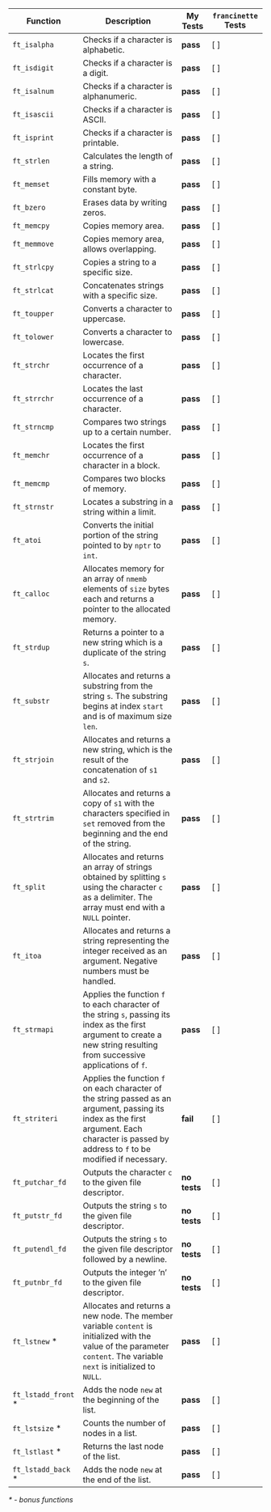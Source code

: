| Function      | Description                                                | My Tests | `francinette` Tests |
|---------------|------------------------------------------------------------|----------|---------------------|
| `ft_isalpha`  | Checks if a character is alphabetic.                       | **pass** | [ ]                 |
| `ft_isdigit`  | Checks if a character is a digit.                          | **pass** | [ ]                 |
| `ft_isalnum`  | Checks if a character is alphanumeric.                     | **pass** | [ ]                 |
| `ft_isascii`  | Checks if a character is ASCII.                            | **pass** | [ ]                 |
| `ft_isprint`  | Checks if a character is printable.                         | **pass** | [ ]                 |
| `ft_strlen`   | Calculates the length of a string.                          | **pass** | [ ]                 |
| `ft_memset`   | Fills memory with a constant byte.                          | **pass** | [ ]                 |
| `ft_bzero`    | Erases data by writing zeros.                               | **pass** | [ ]                 |
| `ft_memcpy`   | Copies memory area.                                         | **pass** | [ ]                 |
| `ft_memmove`  | Copies memory area, allows overlapping.                     | **pass** | [ ]                 |
| `ft_strlcpy`  | Copies a string to a specific size.                         | **pass** | [ ]                 |
| `ft_strlcat`  | Concatenates strings with a specific size.                  | **pass** | [ ]                 |
| `ft_toupper`  | Converts a character to uppercase.                          | **pass** | [ ]                 |
| `ft_tolower`  | Converts a character to lowercase.                          | **pass** | [ ]                 |
| `ft_strchr`   | Locates the first occurrence of a character.                | **pass** | [ ]                 |
| `ft_strrchr`  | Locates the last occurrence of a character.                 | **pass** | [ ]                 |
| `ft_strncmp`  | Compares two strings up to a certain number.                | **pass** | [ ]                 |
| `ft_memchr`   | Locates the first occurrence of a character in a block.     | **pass** | [ ]                 |
| `ft_memcmp`   | Compares two blocks of memory.                              | **pass** | [ ]                 |
| `ft_strnstr`  | Locates a substring in a string within a limit.             | **pass** | [ ]                 |
| `ft_atoi`     | Converts the initial portion of the string pointed to by `nptr` to `int`. | **pass** | [ ] |
| `ft_calloc`   | Allocates memory for an array of `nmemb` elements of `size` bytes each and returns a pointer to the allocated memory. | **pass** | [ ] |
| `ft_strdup`   | Returns a pointer to a new string which is a duplicate of the string `s`. | **pass** | [ ]       |
| `ft_substr`   | Allocates and returns a substring from the string `s`. The substring begins at index `start` and is of maximum size `len`. | **pass** | [ ] |
| `ft_strjoin`  | Allocates and returns a new string, which is the result of the concatenation of `s1` and `s2`. | **pass** | [ ] |
| `ft_strtrim`  | Allocates and returns a copy of `s1` with the characters specified in `set` removed from the beginning and the end of the string. | **pass** | [ ] |
| `ft_split`    | Allocates and returns an array of strings obtained by splitting `s` using the character `c` as a delimiter. The array must end with a `NULL` pointer. | **pass** | [ ] |
| `ft_itoa`     | Allocates and returns a string representing the integer received as an argument. Negative numbers must be handled. | **pass** | [ ] |
| `ft_strmapi`  | Applies the function `f` to each character of the string `s`, passing its index as the first argument to create a new string resulting from successive applications of `f`. | **pass** | [ ] |
| `ft_striteri` | Applies the function `f` on each character of the string passed as an argument, passing its index as the first argument. Each character is passed by address to `f` to be modified if necessary. | **fail** | [ ] |
| `ft_putchar_fd`| Outputs the character `c` to the given file descriptor. | **no tests** | [ ] |
| `ft_putstr_fd`| Outputs the string `s` to the given file descriptor. | **no tests** | [ ] |
| `ft_putendl_fd`| Outputs the string `s` to the given file descriptor followed by a newline. | **no tests** | [ ] |
| `ft_putnbr_fd`| Outputs the integer ’n’ to the given file descriptor. | **no tests** | [ ] |
| `ft_lstnew` \*| Allocates and returns a new node. The member variable `content` is initialized with the value of the parameter `content`. The variable `next` is initialized to `NULL`. | **pass** | [ ] |
| `ft_lstadd_front` \*| Adds the node `new` at the beginning of the list. | **pass** | [ ] |
| `ft_lstsize` \*| Counts the number of nodes in a list. | **pass** | [ ] |
| `ft_lstlast` \*| Returns the last node of the list. | **pass** | [ ] |
| `ft_lstadd_back` \*| Adds the node `new` at the end of the list. | **pass** | [ ] |



_\* - bonus functions_

